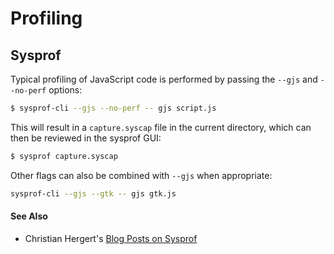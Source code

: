 # Profiling

## Sysprof

Typical profiling of JavaScript code is performed by passing the `--gjs` and
`--no-perf` options:

```sh
$ sysprof-cli --gjs --no-perf -- gjs script.js
```

This will result in a `capture.syscap` file in the current directory, which can
then be reviewed in the sysprof GUI:

```sh
$ sysprof capture.syscap
```

Other flags can also be combined with `--gjs` when appropriate:

```sh
sysprof-cli --gjs --gtk -- gjs gtk.js
```

#### See Also

* Christian Hergert's [Blog Posts on Sysprof](https://blogs.gnome.org/chergert/category/sysprof/)

